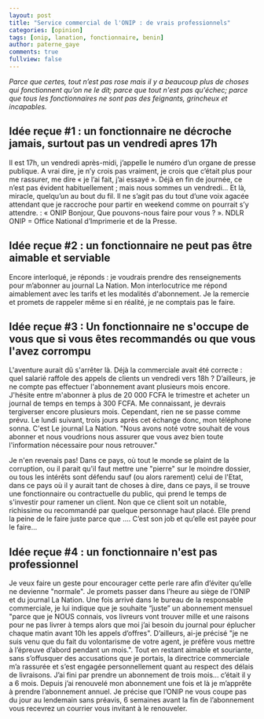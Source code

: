 ```yaml
---
layout: post
title: "Service commercial de l'ONIP : de vrais professionnels"
categories: [opinion]
tags: [onip, lanation, fonctionnaire, benin]
author: paterne_gaye
comments: true
fullview: false
---
```



*Parce que certes, tout n’est pas rose mais il y a beaucoup plus de choses qui fonctionnent qu’on ne le dit; parce que tout n'est pas qu'échec; parce que tous les fonctionnaires ne sont pas des feignants, grincheux et incapables.*

## Idée reçue #1 : un fonctionnaire ne décroche jamais, surtout pas un vendredi apres 17h
Il est 17h, un vendredi après-midi, j’appelle le numéro d’un organe de presse publique. A vrai dire, je n’y crois pas vraiment, je crois que c’était plus pour me rassurer, me dire « je l’ai fait, j’ai essayé ». Déjà en fin de journée, ce n’est pas évident habituellement ; mais nous sommes un vendredi... Et là, miracle, quelqu’un au bout du fil. Il ne s’agit pas du tout d’une voix agacée attendant que je raccroche pour partir en weekend comme on pourrait s’y attendre. : « ONIP Bonjour, Que pouvons-nous faire pour vous ? ». NDLR ONIP = Office National d’Imprimerie et de la Presse.

## Idée reçue #2 : un fonctionnaire ne peut pas être aimable et serviable
Encore interloqué, je réponds : je voudrais prendre des renseignements pour m’abonner au journal La Nation. Mon interlocutrice me répond aimablement avec les tarifs et les modalités d'abonnement. Je la remercie et promets de rappeler même si en réalité, je ne comptais pas le faire.

## Idée reçue #3 : Un fonctionnaire ne s'occupe de vous que si vous êtes recommandés ou que vous l'avez corrompu
L'aventure aurait dû s'arrêter là. Déjà la commerciale avait été correcte : quel salarié raffole des appels de clients un vendredi vers 18h ? D’ailleurs, je ne compte pas effectuer l'abonnement avant plusieurs mois encore. J'hésite entre m'abonner à plus de 20 000 FCFA le trimestre et acheter un journal de temps en temps à 300 FCFA. Me connaissant, je devrais tergiverser encore plusieurs mois. Cependant, rien ne se passe comme prévu. Le lundi suivant, trois jours après cet échange donc, mon téléphone sonna. C'est Le journal La Nation. "Nous avons noté votre souhait de vous abonner et nous voudrions nous assurer que vous avez bien toute l'information nécessaire pour nous retrouver."

Je n'en revenais pas! Dans ce pays, où tout le monde se plaint de la corruption, ou il parait qu'il faut mettre une "pierre" sur le moindre dossier, ou tous les intérêts sont défendu sauf (ou alors rarement) celui de l'Etat, dans ce pays où il y aurait tant de choses à dire, dans ce pays, il se trouve une fonctionnaire ou contractuelle du public, qui prend le temps de s'investir pour ramener un client. Non que ce client soit un notable, richissime ou recommandé par quelque personnage haut placé. Elle prend la peine de le faire juste parce que .... C’est son job et qu’elle est payée pour le faire...

## Idée reçue #4 : un fonctionnaire n'est pas professionnel
Je veux faire un geste pour encourager cette perle rare afin d’éviter qu’elle ne devienne "normale". Je promets passer dans l’heure au siège de l’ONIP et du journal La Nation. Une fois arrivé dans le bureau de la responsable commerciale, je lui indique que je souhaite “juste” un abonnement mensuel "parce que je NOUS connais, vos livreurs vont trouver mille et une raisons pour ne pas livrer à temps alors que moi j’ai besoin du journal pour éplucher chaque matin avant 10h les appels d’offres". D’ailleurs, ai-je précisé "je ne suis venu que du fait du volontarisme de votre agent, je préfère vous mettre à l’épreuve d’abord pendant un mois.". Tout en restant aimable et souriante, sans s’offusquer des accusations que je portais, la directrice commerciale m’a rassurée et s’est engagée personnellement quant au respect des délais de livraisons. J’ai fini par prendre un abonnement de trois mois... c’était il y a 6 mois. Depuis j’ai renouvelé mon abonnement une fois et là je m’apprête à prendre l’abonnement annuel.  Je précise que l’ONIP ne vous coupe pas du jour au lendemain sans préavis, 6 semaines avant la fin de l’abonnement vous recevrez un courrier vous invitant à le renouveler.



